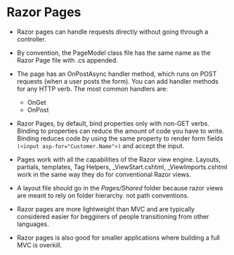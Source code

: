 # Razor Pages

* Razor pages can handle requests directly without going through a controller.

* By convention, the PageModel class file has the same name as the Razor Page file with .cs appended.

* The page has an OnPostAsync handler method, which runs on POST requests (when a user posts the form). You can add handler methods for any HTTP verb. The most common handlers are:
    * OnGet
    * OnPost

* Razor Pages, by default, bind properties only with non-GET verbs. Binding to properties can reduce the amount of code you have to write. Binding reduces code by using the same property to render form fields `(<input asp-for="Customer.Name">)` and accept the input.

* Pages work with all the capabilities of the Razor view engine. Layouts, partials, templates, Tag Helpers, _ViewStart.cshtml, _ViewImports.cshtml work in the same way they do for conventional Razor views.

* A layout file should go in the *Pages/Shared* folder because razor views are meant to rely on folder hierarchy. not path conventions.

* Razor pages are more lightweight than MVC and are typically considered easier for begginers of people transitioning from other languages.

* Razor pages is also good for smaller applications where building a full MVC is overkill.